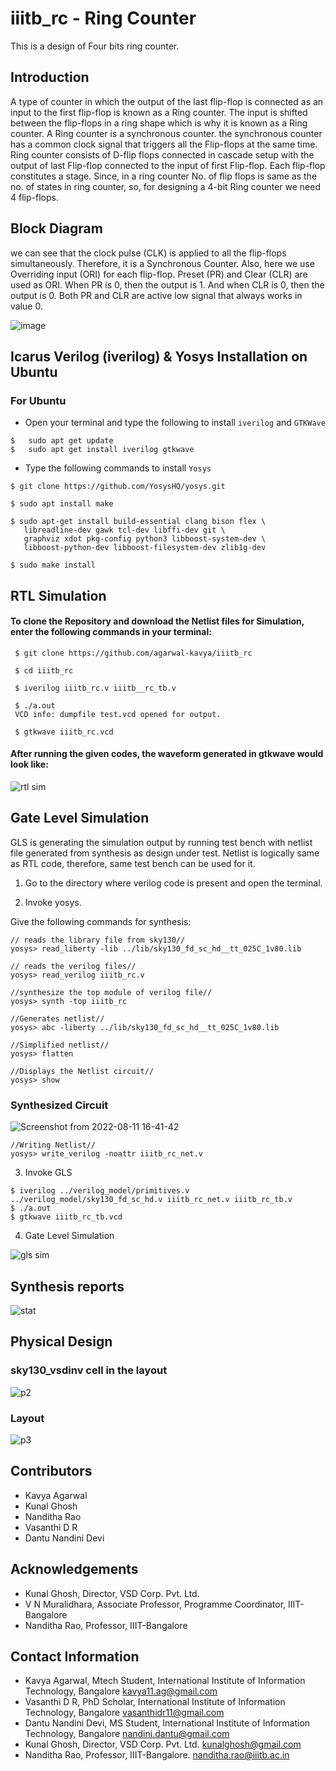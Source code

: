 # iiitb_rc - Ring Counter
This is a design of Four bits ring counter.

## Introduction

A type of counter in which the output of the last flip-flop is connected as an input to the first flip-flop is known as a Ring counter. The input is shifted between the flip-flops in a ring shape which is why it is known as a Ring counter. A Ring counter is a synchronous counter. the synchronous counter has a common clock signal that triggers all the Flip-flops at the same time. Ring counter consists of D-flip flops connected in cascade setup with the output of last Flip-flop connected to the input of first Flip-flop. Each flip-flop constitutes a stage. Since, in a ring counter No. of flip flops is same as the no. of states in ring counter, so, for designing a 4-bit Ring counter we need 4 flip-flops. 

## Block Diagram 

we can see that the clock pulse (CLK) is applied to all the flip-flops simultaneously. Therefore, it is a Synchronous Counter. Also, here we use Overriding input (ORI) for each flip-flop. Preset (PR) and Clear (CLR) are used as ORI. When PR is 0, then the output is 1. And when CLR is 0, then the output is 0. Both PR and CLR are active low signal that always works in value 0.

![image](https://user-images.githubusercontent.com/110079729/181417113-eb003fc4-77b3-4095-9615-6f30c64786d1.png)

## Icarus Verilog (iverilog) & Yosys Installation on Ubuntu

### For Ubuntu

- Open your terminal and type the following to install `iverilog` and `GTKWave`

```
$   sudo apt get update
$   sudo apt get install iverilog gtkwave
```

- Type the following commands to install `Yosys`

```
$ git clone https://github.com/YosysHQ/yosys.git

$ sudo apt install make

$ sudo apt-get install build-essential clang bison flex \
   libreadline-dev gawk tcl-dev libffi-dev git \
   graphviz xdot pkg-config python3 libboost-system-dev \
   libboost-python-dev libboost-filesystem-dev zlib1g-dev
 
$ sudo make install
```



## RTL Simulation

#### To clone the Repository and download the Netlist files for Simulation, enter the following commands in your terminal:
```
 $ git clone https://github.com/agarwal-kavya/iiitb_rc
 
 $ cd iiitb_rc
 
 $ iverilog iiitb_rc.v iiitb__rc_tb.v
 
 $ ./a.out
 VCD info: dumpfile test.vcd opened for output.
 
 $ gtkwave iiitb_rc.vcd
```
#### After running the given codes, the waveform generated in gtkwave would look like:



![rtl sim](https://user-images.githubusercontent.com/110079729/184848839-bc6fda3b-7b1a-4f3c-9929-4b8b9c85650f.png)



## Gate Level Simulation

GLS is generating the simulation output by running test bench with netlist file generated from synthesis as design under test. Netlist is logically same as RTL code, therefore, same test bench can be used for it.

1. Go to the directory where verilog code is present and open the terminal.

2. Invoke yosys.

Give the following commands for synthesis:

```
// reads the library file from sky130//
yosys> read_liberty -lib ../lib/sky130_fd_sc_hd__tt_025C_1v80.lib

// reads the verilog files//
yosys> read_verilog iiitb_rc.v

//synthesize the top module of verilog file//
yosys> synth -top iiitb_rc

//Generates netlist//
yosys> abc -liberty ../lib/sky130_fd_sc_hd__tt_025C_1v80.lib

//Simplified netlist//
yosys> flatten

//Displays the Netlist circuit//
yosys> show

```
### Synthesized Circuit

![Screenshot from 2022-08-11 16-41-42](https://user-images.githubusercontent.com/110079729/184848899-8eea05dd-32da-4d02-ae93-8eff9c5f9351.png)



```
//Writing Netlist//
yosys> write_verilog -noattr iiitb_rc_net.v
```

3. Invoke GLS

```
$ iverilog ../verilog_model/primitives.v ../verilog_model/sky130_fd_sc_hd.v iiitb_rc_net.v iiitb_rc_tb.v
$ ./a.out
$ gtkwave iiitb_rc_tb.vcd
```

4. Gate Level Simulation


![gls sim](https://user-images.githubusercontent.com/110079729/184848738-13364382-2cda-484c-b417-568001ac2706.png)



## Synthesis reports


![stat](https://user-images.githubusercontent.com/110079729/187410498-33f4dcc5-5b31-4ecb-8679-63698084579b.png)


## Physical Design

### sky130_vsdinv cell in the layout

![p2](https://user-images.githubusercontent.com/110079729/187411292-75cf9bd7-be39-4cfa-a10d-55708cea92c6.png)


### Layout
![p3](https://user-images.githubusercontent.com/110079729/187411446-2b1bbc0f-069d-4b53-9d0c-416d33f1dc04.png)



## Contributors

* Kavya Agarwal
* Kunal Ghosh
* Nanditha Rao
* Vasanthi D R
* Dantu Nandini Devi

## Acknowledgements
* Kunal Ghosh, Director, VSD Corp. Pvt. Ltd.
* V N Muralidhara, Associate Professor, Programme Coordinator, IIIT-Bangalore
* Nanditha Rao, Professor, IIIT-Bangalore


## Contact Information

* Kavya Agarwal, Mtech Student, International Institute of Information Technology, Bangalore kavya11.ag@gmail.com
* Vasanthi D R, PhD Scholar, International Institute of Information Technology, Bangalore vasanthidr11@gmail.com
* Dantu Nandini Devi, MS Student, International Institute of Information Technology, Bangalore nandini.dantu@gmail.com
* Kunal Ghosh, Director, VSD Corp. Pvt. Ltd. kunalghosh@gmail.com
* Nanditha Rao, Professor, IIIT-Bangalore. nanditha.rao@iiitb.ac.in


